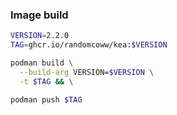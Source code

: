 ### Image build

```bash
VERSION=2.2.0
TAG=ghcr.io/randomcoww/kea:$VERSION

podman build \
  --build-arg VERSION=$VERSION \
  -t $TAG && \

podman push $TAG
```
